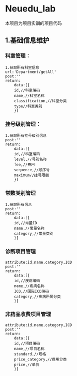 # Neuedu_lab
本项目为项目实训的项目代码
## 1.基础信息维护
### 科室管理：
    1.获取所有科室信息
    url:'Department/getAll'
    post:''
    return:
        data:[{
        id,//科室编码
        name,//科室名称
        classification,//科室分类
        type//科室类别
        }]
### 挂号级别管理：
    1.获取所有挂号级别信息
    post:''
    return:
        data:[{
        id,//科室编码
        level,//号别名称
        fee,//费用
        sequence,//顺序号
        maximum//挂号限额
        }]
### 常数类别管理
    1.获取所有信息
    post:''
    return:
        data:[{
        id,//常量ID
        name,//常量名称
        category,//常量类别
        }]
### 诊断项目管理
    attribute:id,name,category,ICD
    post:''
    return:
        data:[{
        id,//疾病编码
        name,//疾病名称
        ICD,//国际ICD编码
        category,//疾病所属分类
        }]
### 非药品收费项目管理
    attribute:id,name,category,ICD
    post:''
    return:
        data:[{
        id,//项目编码
        name,//项目名称
        standard,//规格
        price_category,//费用分类
        price,//单价
        }]

